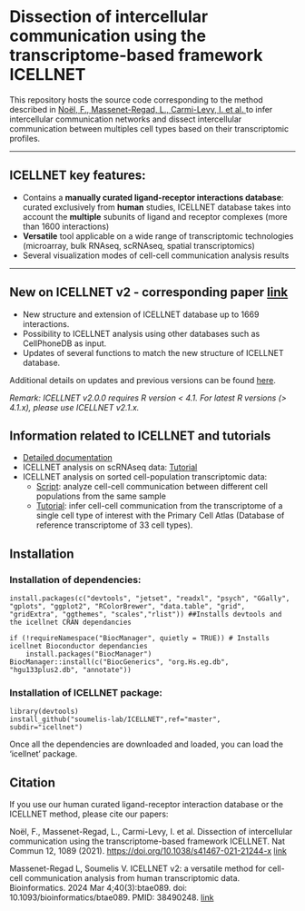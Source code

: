 
# Dissection of intercellular communication using the transcriptome-based framework ICELLNET

This repository hosts the source code corresponding to the method described in [Noël, F., Massenet-Regad, L., Carmi-Levy, I. et al. ](https://www.nature.com/articles/s41467-021-21244-x) to infer intercellular communication networks and dissect intercellular communication between multiples cell types based on their transcriptomic profiles.

---
## ICELLNET key features: 
- Contains a **manually curated ligand-receptor interactions database**: curated exclusively from **human** studies, ICELLNET database takes into account the **multiple** subunits of ligand and receptor complexes (more than 1600 interactions)
- **Versatile** tool applicable on a wide range of transcriptomic technologies (microarray, bulk RNAseq, scRNAseq, spatial transcriptomics)
- Several visualization modes of cell-cell communication analysis results
---

## New on ICELLNET v2 - corresponding paper [link](https://pubmed.ncbi.nlm.nih.gov/38490248/)
- New structure and extension of ICELLNET database up to 1669 interactions.
- Possibility to ICELLNET analysis using other databases such as CellPhoneDB as input.
- Updates of several functions to match the new structure of ICELLNET database.

Additional details on updates and previous versions can be found [here](https://github.com/soumelis-lab/ICELLNET/blob/master/UPDATES.md).

*Remark: ICELLNET v2.0.0 requires R version < 4.1. For latest R versions (> 4.1.x), please use ICELLNET v2.1.x.*

## Information related to ICELLNET and tutorials

- [Detailed documentation](https://github.com/soumelis-lab/ICELLNET/blob/master/Vignette.md)
- ICELLNET analysis on scRNAseq data: [Tutorial](https://github.com/soumelis-lab/ICELLNET/blob/master/exemples_tutorials/Exemple2_scRNAseq.md) 
- ICELLNET analysis on sorted cell-population transcriptomic data: 
  - [Script](https://github.com/soumelis-lab/ICELLNET/issues/12): analyze cell-cell communication between different cell populations from the same sample
  - [Tutorial](https://github.com/soumelis-lab/ICELLNET/blob/master/exemples_tutorials/Exemple1_CAF.md):  infer cell-cell communication from the transcriptome of a single cell type of interest with the Primary Cell Atlas (Database of reference transcriptome of 33 cell types). 
  

## Installation

### Installation of dependencies:

    install.packages(c("devtools", "jetset", "readxl", "psych", "GGally", "gplots", "ggplot2", "RColorBrewer", "data.table", "grid", "gridExtra", "ggthemes", "scales","rlist")) ##Installs devtools and the icellnet CRAN dependancies

    if (!requireNamespace("BiocManager", quietly = TRUE)) # Installs icellnet Bioconductor dependancies 
        install.packages("BiocManager")
    BiocManager::install(c("BiocGenerics", "org.Hs.eg.db", "hgu133plus2.db", "annotate"))
    
### Installation of ICELLNET package:

    library(devtools)
    install_github("soumelis-lab/ICELLNET",ref="master", subdir="icellnet")

Once all the dependencies are downloaded and loaded, you can load the ‘icellnet’ package.    


## Citation
If you use our human curated ligand-receptor interaction database or the ICELLNET method, please cite our papers: 

Noël, F., Massenet-Regad, L., Carmi-Levy, I. et al. Dissection of intercellular communication using the transcriptome-based framework ICELLNET. Nat Commun 12, 1089 (2021). https://doi.org/10.1038/s41467-021-21244-x [link](https://www.nature.com/articles/s41467-021-21244-x)

Massenet-Regad L, Soumelis V. ICELLNET v2: a versatile method for cell-cell communication analysis from human transcriptomic data. Bioinformatics. 2024 Mar 4;40(3):btae089. doi: 10.1093/bioinformatics/btae089. PMID: 38490248. [link](https://pubmed.ncbi.nlm.nih.gov/38490248/)


